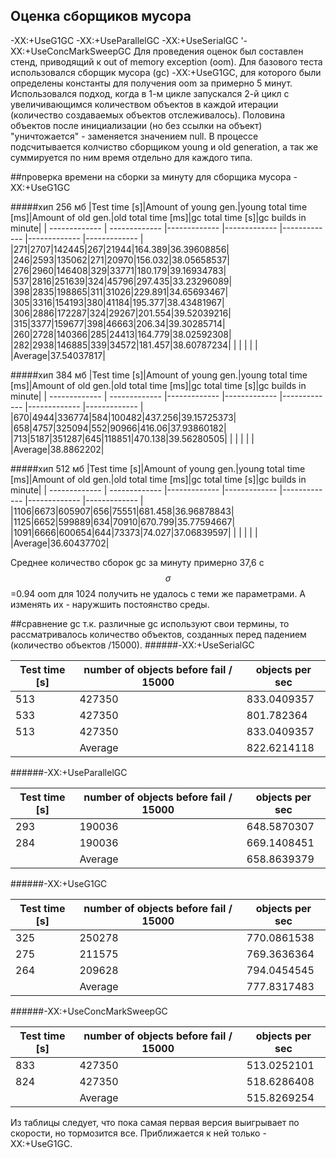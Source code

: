 ## Оценка сборщиков мусора
-XX:+UseG1GC
-XX:+UseParallelGC
-XX:+UseSerialGC
'-XX:+UseConcMarkSweepGC
Для проведения оценок был составлен стенд, приводящий к out of memory exception (oom). Для базового теста использовался сборщик мусора (gc) -XX:+UseG1GC, для которого были определены константы для получения oom за примерно 5 минут. Использовался подход, когда в 1-м цикле запускался 2-й цикл с увеличивающимся количеством объектов в каждой итерации (количество создаваемых объектов отслеживалось). Половина объектов после инициализации (но без ссылки на объект) "уничтожается" - заменяется значением null.
В процессе подсчитывается колчиство сборщиком young и old generation, а так же суммируется по ним время отдельно для каждого типа.

##проверка времени на сборки за минуту
для сборщика мусора -XX:+UseG1GC


#####хип 256 мб
|Test time [s]|Amount of young gen.|young total time [ms]|Amount of old gen.|old total time [ms]|gc total time [s]|gc builds in minute|
| ------------- | ------------- |------------- |------------- |------------- |------------- |------------- |
|271|2707|142445|267|21944|164.389|36.39608856|
|246|2593|135062|271|20970|156.032|38.05658537|
|276|2960|146408|329|33771|180.179|39.16934783|
|537|2816|251639|324|45796|297.435|33.23296089|
|398|2835|198865|311|31026|229.891|34.65693467|
|305|3316|154193|380|41184|195.377|38.43481967|
|306|2886|172287|324|29267|201.554|39.52039216|
|315|3377|159677|398|46663|206.34|39.30285714|
|260|2728|140366|285|24413|164.779|38.02592308|
|282|2938|146885|339|34572|181.457|38.60787234|
| | | | | |Average|37.54037817|

#####хип 384 мб
|Test time [s]|Amount of young gen.|young total time [ms]|Amount of old gen.|old total time [ms]|gc total time [s]|gc builds in minute|
| ------------- | ------------- |------------- |------------- |------------- |------------- |------------- |
|670|4944|336774|584|100482|437.256|39.15725373|
|658|4757|325094|552|90966|416.06|37.93860182|
|713|5187|351287|645|118851|470.138|39.56280505|
| | | | | |Average|38.8862202|

#####хип 512 мб
|Test time [s]|Amount of young gen.|young total time [ms]|Amount of old gen.|old total time [ms]|gc total time [s]|gc builds in minute|
| ------------- | ------------- |------------- |------------- |------------- |------------- |------------- |
|1106|6673|605907|656|75551|681.458|36.96878843|
|1125|6652|599889|634|70910|670.799|35.77594667|
|1091|6666|600654|644|73373|74.027|37.06839597|
| | | | | |Average|36.60437702|

Среднее количество сборок gc за минуту примерно 37,6 с $$\sigma$$=0.94
oom для 1024 получить не удалось с теми же параметрами. А изменять их - наружшить постоянство среды.


##сравнение gc
т.к. различные gc используют свои термины, то рассматривалось количество объектов, созданных перед падением (количество объектов /15000).
######-XX:+UseSerialGC

|Test time [s]|number of objects before fail / 15000| objects per sec |
| ------------- | ------------- | ------------- | 
|513|427350|833.0409357|
|533|427350|801.782364|
|513|427350|833.0409357|
| |Average|822.6214118|

######-XX:+UseParallelGC

|Test time [s]|number of objects before fail / 15000| objects per sec |
| ------------- | ------------- | ------------- | 
|293|190036|648.5870307|
|284|190036|669.1408451|
| |Average|658.8639379|

######-XX:+UseG1GC

|Test time [s]|number of objects before fail / 15000| objects per sec |
| ------------- | ------------- | ------------- | 
|325|250278|770.0861538|
|275|211575|769.3636364|
|264|209628|794.0454545|
| |Average|777.8317483|

######-XX:+UseConcMarkSweepGC

|Test time [s]|number of objects before fail / 15000| objects per sec |
| ------------- | ------------- | ------------- | 
|833|427350|513.0252101|
|824|427350|518.6286408|
| |Average|515.8269254|

Из таблицы следует, что пока самая первая версия выигрывает по скорости, но тормозится все. Приближается к ней только -XX:+UseG1GC.